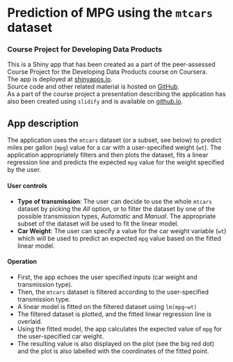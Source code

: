 # Prediction of MPG using the `mtcars` dataset
### Course Project for Developing Data Products

This is a Shiny app that has been created as a part of the peer-assessed Course Project for the Developing Data Products course on Coursera.  
The app is deployed at [shinyapps.io](https://riglerandras.shinyapps.io/DataproductsCourseProject).  
Source code and other related material is hosted on [GitHub](https://github.com/riglerandras/DevelopingDataProducts.git).  
As a part of the course project a presentation describing the application has also been created using `slidify` and is available on [github.io](http://riglerandras.github.io/DevelopingDataProducts/mtcarsPrediction/index.html).  


## App description

The application uses the `mtcars` dataset (or a subset, see below) to predict miles per gallon (`mpg`) value for a car with a user-specified weight (`wt`). The application appropriately filters and  then plots the dataset, fits a linear regression line and predicts the expected `mpg` value for the weight specified by the user.

#### User controls

- **Type of transmission**: The user can decide to use the whole `mtcars` dataset by picking the *All* option, or to filter the dataset by one of the possible transmission types, *Automatic* and *Manual*. The appropriate subset of the dataset will be used to fit the linear model.
- **Car Weight**: The user can specify a value for the car weight variable (`wt`) which will be used to predict an expected `mpg` value based on the fitted linear model.

#### Operation

- First, the app echoes the user specified inputs (car weight and transmission type).
- Then, the `mtcars` dataset is filtered according to the user-specified transmission type.
- A linear model is fitted on the filtered dataset using `lm(mpg~wt)`
- The filtered dataset is plotted, and the fitted linear regression line is overlaid.
- Using the fitted model, the app calculates the expected value of `mpg` for the user-specified car weight.
- The resulting value is also displayed on the plot (see the big red dot) and the plot is also labelled with the coordinates of the fitted point.